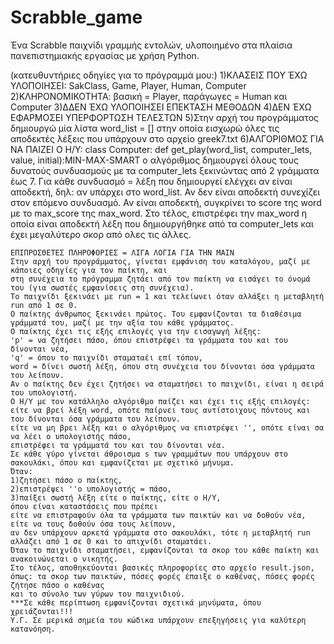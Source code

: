 # Scrabble_game
Ένα Scrabble παιχνίδι γραμμής εντολών, υλοποιημένο στα πλαίσια πανεπιστημιακής εργασίας με χρήση Python.

(κατευθυντήριες οδηγίες για το πρόγραμμά μου:)
    1)ΚΛΑΣΕΙΣ ΠΟΥ ΈΧΩ ΥΛΟΠΟΙΗΣΕΙ: SakClass, Game, Player, Human, Computer
    2)ΚΛΗΡΟΝΟΜΙΚΟΤΗΤΑ: βασική = Player, παράγωγες = Human και Computer
    3)ΔΔΕΝ ΈΧΩ ΥΛΟΠΟΙΗΣΕΙ ΕΠΕΚΤΑΣΗ ΜΕΘΟΔΩΝ
    4)ΔΕΝ ΈΧΩ ΕΦΑΡΜΟΣΕΙ ΥΠΕΡΦΟΡΤΩΣΗ ΤΕΛΕΣΤΩΝ
    5)Στην αρχή του προγράμματος δημιουργώ μία λίστα word_list = [] στην οποία
      εισχωρώ όλες τις αποδεκτές λέξεις που υπάρχουν στο αρχείο greek7.txt
    6)ΑΛΓΟΡΙΘΜΟΣ ΓΙΑ ΝΑ ΠΑΙΖΕΙ Ο Η/Υ:
      class Computer: def get_play(word_list, computer_lets, value, initial):MIN-MAX-SMART
      ο αλγόριθμος δημιουργεί όλους τους δυνατούς συνδυασμούς με τα computer_lets ξεκινώντας από 2 γράμματα έως 7.
      Για κάθε συνδυασμό = λέξη που δημιουργεί ελέγχει αν είναι αποδεκτή, δηλ: αν υπάρχει στο word_list.
      Αν δεν είναι αποδεκτή συνεχίζει στον επόμενο συνδυασμό.
      Αν είναι αποδεκτή, συγκρίνει το score της word με το max_score της max_word.
      Στο τέλος, επιστρέφει την max_word η οποία είναι αποδεκτή λέξη που δημιουργήθηκε από τα computer_lets
      και έχει μεγαλύτερο σκορ από ολες τις άλλες.

    ΕΠΙΠΡΟΣΘΕΤΕΣ ΠΛΗΡΟΦΟΡΙΕΣ = ΛΙΓΑ ΛΟΓΙΑ ΓΙΑ ΤΗΝ MAIN
    Στην αρχή του προγράμματος, γίνεται εμφάνιση του καταλόγου, μαζί με κάποιες οδηγίες για τον παίκτη, και
    στη συνέχεια το πρόγραμμα ζητάει από τον παίκτη να εισάγει το όνομά του (για σωστές εμφανίσεις στη συνέχεια).
    Το παιχνίδι ξεκινάει με run = 1 και τελείωνει όταν αλλάξει η μεταβλητή run από 1 σε 0.
    Ο παίκτης άνθρωπος ξεκινάει πρώτος. Του εμφανίζονται τα διαθέσιμα γράμματά του, μαζί με την αξία του κάθε γράμματος.
    Ο παίκτης έχει τις εξής επιλογές για την εισαγωγή λέξης:
    'p' = να ζητήσει πάσο, όπου επιστρέφει τα γράμματα του και του δίνονται νέα,
    'q' = όπου το παιχνίδι σταματαέι επί τόπου,
    word = δίνει σωστή λέξη, όπου στη συνέχεια του δίνονται όσα γράμματα του λείπουν.
    Αν ο παίκτης δεν έχει ζητήσει να σταματήσει το παιχνίδι, είναι η σειρά του υπολογιστή.
    Ο Η/Υ με τον κατάλληλο αλγόριθμο παίζει και έχει τις εξής επιλογές:
    είτε να βρεί λέξη word, οπότε παίρνει τους αντίστοιχους πόντους και του δίνονται όσα γράμματα του λείπουν.
    είτε να μη βρει λέξη και ο αλγόριθμος να επιστρέψει '', οπότε είναι σα να λέει ο υπολογιστής πάσο,
    επιστρέφει τα γράμματά του και του δίνονται νέα.
    Σε κάθε γύρο γίνεται άθροισμα s των γραμμάτων που υπάρχουν στο σακουλάκι, όπου και εμφανίζεται με σχετικό μήνυμα.
    Όταν:
    1)ζητήσει πάσο ο παίκτης,
    2)επιστρέψει ''ο υπολογιστής = πάσο,
    3)παίξει σωστή λέξη είτε ο παίκτης, είτε ο Η/Υ,
    όπου είναι καταστάσεις που πρέπει
    είτε να επιστραφούν όλα τα γράμματα των παικτών και να δοθούν νέα, είτε να τους δοθούν όσα τους λείπουν,
    αν δεν υπάρχουν αρκετά γράμματα στο σακουλάκι, τότε η μεταβλητή run αλλάζει από 1 σε 0 και το απιχνίδι σταματάει.
    Όταν το παιχνίδι σταματήσει, εμφανίζονται τα σκορ του κάθε παίκτη και ανακοινώνεται ο νικητής.
    Στο τέλος, αποθηκεύονται βασικές πληροφορίες στο αρχείο result.json,
    όπως: τα σκορ των παικτών, πόσες φορές έπαιξε ο καθένας, πόσες φορές ζήτησε πάσο ο καθένας
    και το σύνολο των γύρων του παιχνιδιού.
    ***Σε κάθε περίπτωση εμφανίζονται σχετικά μηνύματα, όπου χρειάζονται!!!
    Υ.Γ. Σε μερικά σημεία του κώδικα υπάρχουν επεξηγήσεις για καλύτερη κατανόηση.
